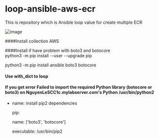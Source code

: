 # loop-ansible-aws-ecr
This is repository which is Ansible loop value for create multiple ECR


![image](https://user-images.githubusercontent.com/70093183/124305489-04237f80-db1a-11eb-82d3-c8609abb5570.png)
            

####Install collection AWS


####Install if have problem with boto3 and botocore    
python3 -m pip install --user --upgrade pip

python3 -m pip install ansible boto3 botocore

#### Use with_dict to loop

#### If you get error Failed to import the required Python library (botocore or boto3) on NguyenLeSCC1c.mylabserver.com's Python /usr/bin/python2
- name: install pip2 dependencies

  pip:
  
    name: ['boto3', 'botocore']
    
    executable: /usr/bin/pip2
